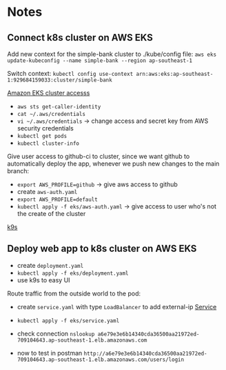 # Notes

## Connect k8s cluster on AWS EKS

Add new context for the simple-bank cluster to ./kube/config file:
`aws eks update-kubeconfig --name simple-bank --region ap-southeast-1`

Switch context:
`kubectl config use-context arn:aws:eks:ap-southeast-1:929684159033:cluster/simple-bank`

[Amazon EKS cluster accesss](https://repost.aws/knowledge-center/amazon-eks-cluster-access)

- `aws sts get-caller-identity`
- `cat ~/.aws/credentials`
- `vi ~/.aws/credentials` -> change access and secret key from AWS security credentials
- `kubectl get pods`
- `kubectl cluster-info`

Give user access to github-ci to cluster, since we want github to automatically deploy the app, whenever we push new changes to the main branch:

- `export AWS_PROFILE=github` -> give aws access to github
- create `aws-auth.yaml`
- `export AWS_PROFILE=default`
- `kubectl apply -f eks/aws-auth.yaml` -> give access to user who's not the create of the cluster

[k9s](https://k9scli.io/)

## Deploy web app to k8s cluster on AWS EKS

- create `deployment.yaml`
- `kubectl apply -f eks/deployment.yaml`
- use k9s to easy UI

Route traffic from the outside world to the pod:

- create `service.yaml` with type `LoadBalancer` to add external-ip [Service](https://kubernetes.io/docs/concepts/services-networking/service/)

- `kubectl apply -f eks/service.yaml`
- check connection `nslookup a6e79e3e6b14340cda36500aa21972ed-709104643.ap-southeast-1.elb.amazonaws.com`
- now to test in postman `http://a6e79e3e6b14340cda36500aa21972ed-709104643.ap-southeast-1.elb.amazonaws.com/users/login`
